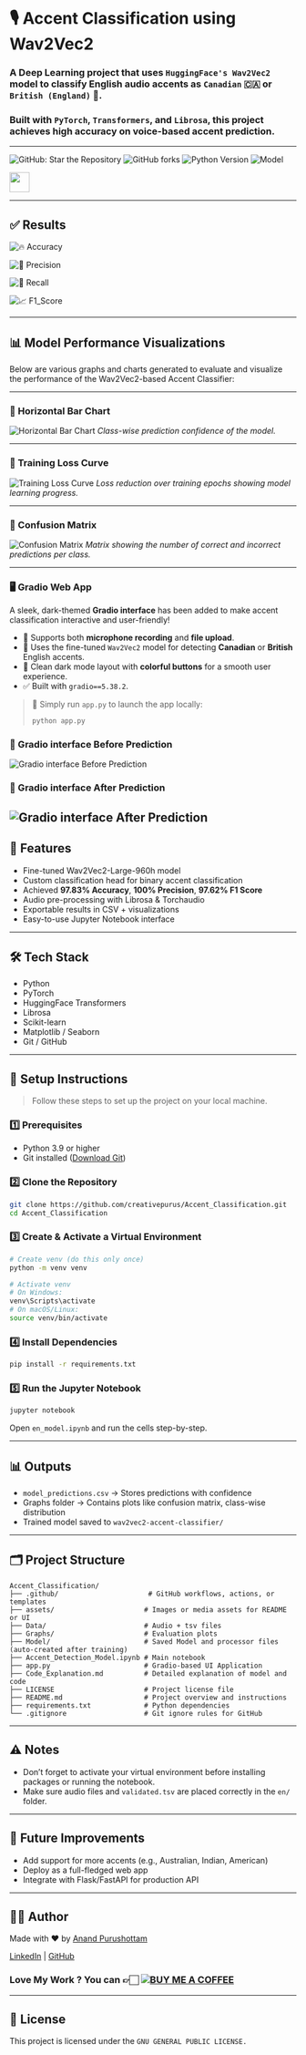 
# 🎙️ Accent Classification using Wav2Vec2

### A Deep Learning project that uses `HuggingFace's Wav2Vec2` model to classify English audio accents as **`Canadian`** 🇨🇦 or **`British (England)`** 🏴. 

### Built with `PyTorch`, `Transformers`, and `Librosa`, this project achieves high accuracy on voice-based accent prediction.

---

![GitHub: Star the Repository](https://img.shields.io/github/stars/creativepurus)
![GitHub forks](https://img.shields.io/github/forks/creativepurus/Accent_Classification?style=social)
![Python Version](https://img.shields.io/badge/Python-3.10+-blue)
![Model](https://img.shields.io/badge/Model-Wav2Vec2-brightgreen)

<a href="https://www.linkedin.com/in/creativepurus/" target="_blank">
  <img src="https://img.shields.io/badge/Connect_on_LinkedIn-purple?style=flat-square&logo=linkedin&logoColor=white&labelColor=0a66c2&color=black" height="35"/>
</a>

---

## ✅ Results

![🔥 Accuracy](https://img.shields.io/badge/🔥_Accuracy-97.83%25-2b9348?style=for-the-badge&logo=github)

![🎯 Precision](https://img.shields.io/badge/🎯_Precision-100.00%25-0077b6?style=for-the-badge&logo=target)

![🔁 Recall](https://img.shields.io/badge/🔁_Recall-95.35%25-ffb703?style=for-the-badge&logo=retropie)

![📈 F1_Score](https://img.shields.io/badge/📈_F1--Score-97.62%25-8338ec?style=for-the-badge&logo=chartdotjs)

---

## 📊 Model Performance Visualizations

Below are various graphs and charts generated to evaluate and visualize the performance of the Wav2Vec2-based Accent Classifier:

---

### 🔹 Horizontal Bar Chart
![Horizontal Bar Chart](assets/horizontal_bar_chart.png)
*Class-wise prediction confidence of the model.*

---

### 🔹 Training Loss Curve
![Training Loss Curve](assets/Training_Loss_curve.png)
*Loss reduction over training epochs showing model learning progress.*

---

### 🔹 Confusion Matrix
![Confusion Matrix](assets/Confusion_Matrix.png)
*Matrix showing the number of correct and incorrect predictions per class.*

---

### 🖥️ Gradio Web App

A sleek, dark-themed **Gradio interface** has been added to make accent classification interactive and user-friendly!

* 🎤 Supports both **microphone recording** and **file upload**.
* 🧠 Uses the fine-tuned `Wav2Vec2` model for detecting **Canadian** or **British** English accents.
* 🌌 Clean dark mode layout with **colorful buttons** for a smooth user experience.
* ✅ Built with `gradio==5.38.2`.

> 🚀 Simply run `app.py` to launch the app locally:
>
> ```bash
> python app.py
> ```

### 🔹 Gradio interface Before Prediction
![Gradio interface Before Prediction](assets/Gradio_1.png)

### 🔹 Gradio interface After Prediction
![Gradio interface After Prediction](assets/Gradio_2.png)
---

## 🚀 Features

- Fine-tuned Wav2Vec2-Large-960h model
- Custom classification head for binary accent classification
- Achieved **97.83% Accuracy**, **100% Precision**, **97.62% F1 Score**
- Audio pre-processing with Librosa & Torchaudio
- Exportable results in CSV + visualizations
- Easy-to-use Jupyter Notebook interface

---

## 🛠️ Tech Stack

- Python
- PyTorch
- HuggingFace Transformers
- Librosa
- Scikit-learn
- Matplotlib / Seaborn
- Git / GitHub

---

## 🧰 Setup Instructions

> Follow these steps to set up the project on your local machine.

### 1️⃣ Prerequisites

- Python 3.9 or higher
- Git installed ([Download Git](https://git-scm.com/downloads))

### 2️⃣ Clone the Repository

```bash
git clone https://github.com/creativepurus/Accent_Classification.git
cd Accent_Classification
```

### 3️⃣ Create & Activate a Virtual Environment

```bash
# Create venv (do this only once)
python -m venv venv

# Activate venv
# On Windows:
venv\Scripts\activate
# On macOS/Linux:
source venv/bin/activate
```

### 4️⃣ Install Dependencies

```bash
pip install -r requirements.txt
```

### 5️⃣ Run the Jupyter Notebook

```bash
jupyter notebook
```

Open `en_model.ipynb` and run the cells step-by-step.

---

## 📊 Outputs

- `model_predictions.csv` → Stores predictions with confidence
- Graphs folder → Contains plots like confusion matrix, class-wise distribution
- Trained model saved to `wav2vec2-accent-classifier/`

---

## 🗂️ Project Structure

```
Accent_Classification/
├── .github/                      # GitHub workflows, actions, or templates
├── assets/                      # Images or media assets for README or UI
├── Data/                        # Audio + tsv files
├── Graphs/                      # Evaluation plots
├── Model/                       # Saved Model and processor files (auto-created after training)
├── Accent_Detection_Model.ipynb # Main notebook
├── app.py                       # Gradio-based UI Application
├── Code_Explanation.md          # Detailed explanation of model and code
├── LICENSE                      # Project license file
├── README.md                    # Project overview and instructions
├── requirements.txt             # Python dependencies
└── .gitignore                   # Git ignore rules for GitHub
```

---

## ⚠️ Notes

- Don’t forget to activate your virtual environment before installing packages or running the notebook.
- Make sure audio files and `validated.tsv` are placed correctly in the `en/` folder.

---

## 🧪 Future Improvements

- Add support for more accents (e.g., Australian, Indian, American)
- Deploy as a full-fledged web app
- Integrate with Flask/FastAPI for production API

---

## 👨‍💻 Author

Made with ❤️ by [Anand Purushottam](https://github.com/creativepurus)

[LinkedIn](https://www.linkedin.com/in/creativepurus/) | [GitHub](https://github.com/creativepurus)

### Love My Work ? You can 👉🏻 [![BUY ME A COFFEE](https://img.shields.io/badge/Buy%20Me%20a%20Coffee%20☕-%23FFDD00.svg?&style=for-the-badge&logo=buy-me-a-coffee&logoColor=black)](https://www.buymeacoffee.com/creativepurus)

---

## 📄 License

This project is licensed under the `GNU GENERAL PUBLIC LICENSE.`